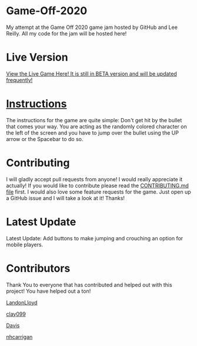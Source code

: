 # Game-Off-2020
My attempt at the Game Off 2020 game jam hosted by GitHub and Lee Reilly. All my code for the jam will be hosted here!

# Live Version
[View the Live Game Here! It is still in BETA version and will be updated frequently!](https://landonlloyd.github.io/Game-Off-2020/)

# [Instructions](https://landonlloyd.github.io/Game-Off-2020/Instructions/index.html)
The instructions for the game are quite simple: Don't get hit by the bullet that comes your way. You are acting as the randomly colored character on the left of the screen and you have to jump over the bullet using the UP arrow or the Spacebar to do so. 

# Contributing
I will gladly accept pull requests from anyone! I would really appreciate it actually! If you would like to contribute please read the [CONTRIBUTING.md file](https://github.com/LandonLloyd/Game-Off-2020/blob/main/CONTRIBUTING.md) first. I would also love some feature requests for the game. Just open up a GitHub issue and I will take a look at it! Thanks!

# Latest Update
Latest Update: Add buttons to make jumping and crouching an option for mobile players.

# Contributors
Thank You to everyone that has contributed and helped out with this project! You have helped out a ton!

[LandonLloyd](https://github.com/LandonLloyd)

[clay099](https://github.com/clay099)

[Davis](https://github.com/dlloyd10)

[nhcarrigan](https://github.com/nhcarrigan)

